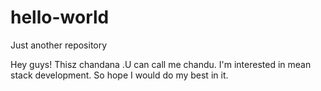 # hello-world
Just another repository

Hey guys! Thisz chandana .U can call me chandu. I'm interested in mean stack development.
    So hope I would do my best in it.
